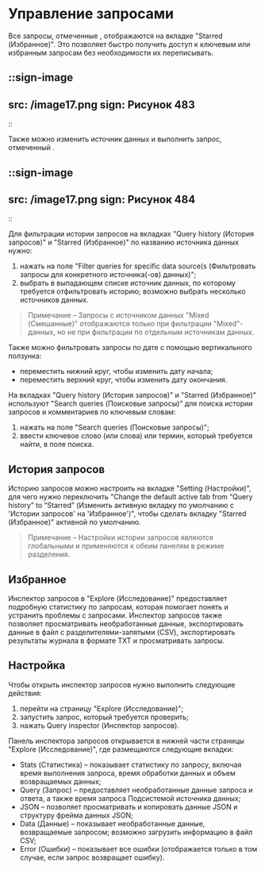 # Управление запросами

Все запросы, отмеченные , отображаются на вкладке "Starred (Избранное)". Это позволяет быстро получить доступ к ключевым или избранным запросам без необходимости их переписывать.

::sign-image
---
src: /image17.png
sign: Рисунок 483
---
::

Также можно изменить источник данных и выполнить запрос, отмеченный .

::sign-image
---
src: /image17.png
sign: Рисунок 484
---
::

Для фильтрации истории запросов на вкладках "Query history (История запросов)" и "Starred (Избранное)" по названию источника данных нужно:

1. нажать на поле "Filter queries for specific data source(s (Фильтровать запросы для конкретного источника(-ов) данных)";
2. выбрать в выпадающем списке источник данных, по которому требуется отфильтровать историю; возможно выбрать несколько источников данных.

> Примечание – Запросы с источником данных "Mixed (Смешанные)" отображаются только при фильтрации "Mixed"-данных, но не при фильтрации по отдельным источникам данных.

Также можно фильтровать запросы по дате с помощью вертикального ползунка:

- переместить нижний круг, чтобы изменить дату начала;
- переместить верхний круг, чтобы изменить дату окончания.

На вкладках "Query history (История запросов)" и "Starred (Избранное)" используют "Search queries (Поисковые запросы)" для поиска истории запросов и комментариев по ключевым словам:

1. нажать на поле "Search queries (Поисковые запросы)";
2. ввести ключевое слово (или слова) или термин, который требуется найти, в поле поиска.

## История запросов

Историю запросов можно настроить на вкладке "Setting (Настройки)", для чего нужно переключить "Change the default active tab from “Query history” to “Starred” (Изменить активную вкладку по умолчанию с 'Истории запросов' на 'Избранное')", чтобы сделать вкладку "Starred (Избранное)" активной по умолчанию.

> Примечание – Настройки истории запросов являются глобальными и применяются к обеим панелям в режиме разделения.

## Избранное

Инспектор запросов в "Explore (Исследование)" предоставляет подробную статистику по запросам, которая помогает понять и устранить проблемы с запросами. Инспектор запросов также позволяет просматривать необработанные данные, экспортировать данные в файл с разделителями-запятыми (CSV), экспортировать результаты журнала в формате TXT и просматривать запросы.

## Настройка

Чтобы открыть инспектор запросов нужно выполнить следующие действия:

1. перейти на страницу "Explore (Исследование)";
2. запустить запрос, который требуется проверить;
3. нажать Query inspector (Инспектор запросов).

Панель инспектора запросов открывается в нижней части страницы "Explore (Исследование)", где размещаются следующие вкладки:

- Stats (Статистика) – показывает статистику по запросу, включая время выполнения запроса, время обработки данных и объем возвращаемых данных;
- Query (Запрос) – предоставляет необработанные данные запроса и ответа, а также время запроса Подсистемой источника данных;
- JSON – позволяет просматривать и копировать данные JSON и структуру фрейма данных JSON;
- Data (Данные) – показывает необработанные данные, возвращаемые запросом; возможно загрузить информацию в файл CSV;
- Error (Ошибки) – показывает все ошибки (отображается только в том случае, если запрос возвращает ошибку).